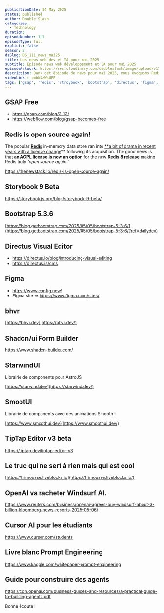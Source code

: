 ```yaml
---
publicationDate: 14 May 2025
status: published
author: Double Slash
categories:
  - Technology
duration:
episodeNumber: 111
episodeType: full
explicit: false
season: 2
dsSlug: DS_111_news_mai25
title: Les news web dev et IA pour mai 2025
subtitle: Épisode news web développement et IA pour mai 2025
episodeArtwork: https://res.cloudinary.com/doubleslash/image/upload/v1747204915/ART_111_i73lbc.png
description: Dans cet épisode de news pour mai 2025, nous évoquons Redis qui revient à une licence open-source, GSAP qui devient totalement gratuit, Figma Site, le nouveau visual editor de Directus, quelques bibliothèques de composants et des livres blancs sur l'IA.
videoLink : cmbkSzWsUFE
tags: ['gsap', 'redis', 'stroybook', 'bootstrap', 'directus', 'figma', 'openai']
---
```


## GSAP Free

- https://gsap.com/blog/3-13/
- https://webflow.com/blog/gsap-becomes-free

## Redis is open source again!

The popular [**Redis**](https://javascriptweekly.com/link/168796/rss) in-memory data store ran into [**a bit of drama in recent years with a license change](https://javascriptweekly.com/link/168797/rss)** following its acquisition. The good news is that [**an AGPL license is now an option**](https://javascriptweekly.com/link/168798/rss) for the new [**Redis 8 release**](https://javascriptweekly.com/link/168799/rss) making Redis truly *'open source again.'*

https://thenewstack.io/redis-is-open-source-again/


## Storybook 9 Beta

https://storybook.js.org/blog/storybook-9-beta/

## Bootstrap 5.3.6

[https://blog.getbootstrap.com/2025/05/05/bootstrap-5-3-6/](https://blog.getbootstrap.com/2025/05/05/bootstrap-5-3-6/?ref=dailydev)

## Directus Visual Editor

- https://directus.io/blog/introducing-visual-editing
- https://directus.is/cms

## Figma

- https://www.config.new/
- Figma site ⇒ https://www.figma.com/sites/

## bhvr

[https://bhvr.dev](https://bhvr.dev/)

## Shadcn/ui Form Builder

https://www.shadcn-builder.com/

## StarwindUI

Librairie de components pour AstroJS

[https://starwind.dev](https://starwind.dev/)

## SmootUI

Librairie de components avec des animations Smooth !

[https://www.smoothui.dev](https://www.smoothui.dev/)

## TipTap Editor v3 beta

https://tiptap.dev/tiptap-editor-v3

## Le truc qui ne sert à rien mais qui est cool

[https://frimousse.liveblocks.io](https://frimousse.liveblocks.io/)

## OpenAI va racheter Windsurf AI.

https://www.reuters.com/business/openai-agrees-buy-windsurf-about-3-billion-bloomberg-news-reports-2025-05-06/

## Cursor AI pour les étudiants

https://www.cursor.com/students

## Livre blanc Prompt Engineering

https://www.kaggle.com/whitepaper-prompt-engineering

## Guide pour construire des agents

https://cdn.openai.com/business-guides-and-resources/a-practical-guide-to-building-agents.pdf

Bonne écoute !




